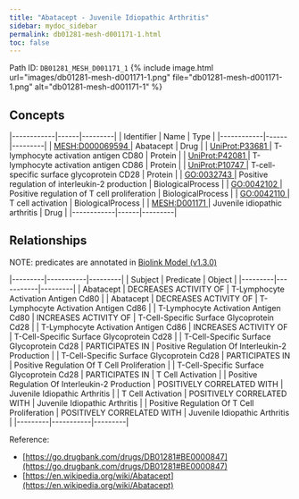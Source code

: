 ```yaml
---
title: "Abatacept - Juvenile Idiopathic Arthritis"
sidebar: mydoc_sidebar
permalink: db01281-mesh-d001171-1.html
toc: false 
---
```



Path ID: `DB01281_MESH_D001171_1`
{% include image.html url="images/db01281-mesh-d001171-1.png" file="db01281-mesh-d001171-1.png" alt="db01281-mesh-d001171-1" %}

## Concepts

|------------|------|---------|
| Identifier | Name | Type    |
|------------|------|---------|
| <a href="https://identifiers.org/MESH:D000069594">MESH:D000069594 </a> | Abatacept | Drug |
| <a href="https://identifiers.org/UniProt:P33681">UniProt:P33681 </a> | T-lymphocyte activation antigen CD80 | Protein |
| <a href="https://identifiers.org/UniProt:P42081">UniProt:P42081 </a> | T-lymphocyte activation antigen CD86 | Protein |
| <a href="https://identifiers.org/UniProt:P10747">UniProt:P10747 </a> | T-cell-specific surface glycoprotein CD28 | Protein |
| <a href="https://identifiers.org/GO:0032743">GO:0032743 </a> | Positive regulation of interleukin-2 production | BiologicalProcess |
| <a href="https://identifiers.org/GO:0042102">GO:0042102 </a> | Positive regulation of T cell proliferation | BiologicalProcess |
| <a href="https://identifiers.org/GO:0042110">GO:0042110 </a> | T cell activation | BiologicalProcess |
| <a href="https://identifiers.org/MESH:D001171">MESH:D001171 </a> | Juvenile idiopathic arthritis | Drug |
|------------|------|---------|

## Relationships


NOTE: predicates are annotated in <a href="https://github.com/biolink/biolink-model/releases/tag/v1.3.0">Biolink Model (v1.3.0)</a>

|---------|-----------|---------|
| Subject | Predicate | Object  |
|---------|-----------|---------|
| Abatacept | DECREASES ACTIVITY OF | T-Lymphocyte Activation Antigen Cd80 |
| Abatacept | DECREASES ACTIVITY OF | T-Lymphocyte Activation Antigen Cd86 |
| T-Lymphocyte Activation Antigen Cd80 | INCREASES ACTIVITY OF | T-Cell-Specific Surface Glycoprotein Cd28 |
| T-Lymphocyte Activation Antigen Cd86 | INCREASES ACTIVITY OF | T-Cell-Specific Surface Glycoprotein Cd28 |
| T-Cell-Specific Surface Glycoprotein Cd28 | PARTICIPATES IN | Positive Regulation Of Interleukin-2 Production |
| T-Cell-Specific Surface Glycoprotein Cd28 | PARTICIPATES IN | Positive Regulation Of T Cell Proliferation |
| T-Cell-Specific Surface Glycoprotein Cd28 | PARTICIPATES IN | T Cell Activation |
| Positive Regulation Of Interleukin-2 Production | POSITIVELY CORRELATED WITH | Juvenile Idiopathic Arthritis |
| T Cell Activation | POSITIVELY CORRELATED WITH | Juvenile Idiopathic Arthritis |
| Positive Regulation Of T Cell Proliferation | POSITIVELY CORRELATED WITH | Juvenile Idiopathic Arthritis |
|---------|-----------|---------|

Reference: 
  - [https://go.drugbank.com/drugs/DB01281#BE0000847](https://go.drugbank.com/drugs/DB01281#BE0000847)
  - [https://en.wikipedia.org/wiki/Abatacept](https://en.wikipedia.org/wiki/Abatacept)
